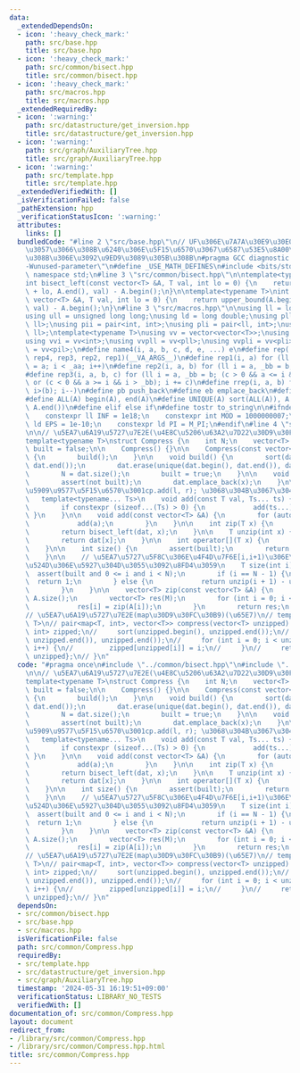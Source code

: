 ```yaml
---
data:
  _extendedDependsOn:
  - icon: ':heavy_check_mark:'
    path: src/base.hpp
    title: src/base.hpp
  - icon: ':heavy_check_mark:'
    path: src/common/bisect.hpp
    title: src/common/bisect.hpp
  - icon: ':heavy_check_mark:'
    path: src/macros.hpp
    title: src/macros.hpp
  _extendedRequiredBy:
  - icon: ':warning:'
    path: src/datastructure/get_inversion.hpp
    title: src/datastructure/get_inversion.hpp
  - icon: ':warning:'
    path: src/graph/AuxiliaryTree.hpp
    title: src/graph/AuxiliaryTree.hpp
  - icon: ':warning:'
    path: src/template.hpp
    title: src/template.hpp
  _extendedVerifiedWith: []
  _isVerificationFailed: false
  _pathExtension: hpp
  _verificationStatusIcon: ':warning:'
  attributes:
    links: []
  bundledCode: "#line 2 \"src/base.hpp\"\n// UF\u306E\u7A7A\u30E9\u30E0\u30C0\u6E21\
    \u3057\u3066\u308B\u6240\u306E\u5F15\u6570\u3067\u6587\u53E5\u8A00\u308F\u308C\
    \u308B\u306E\u3092\u9ED9\u3089\u305B\u308B\n#pragma GCC diagnostic ignored \"\
    -Wunused-parameter\"\n#define _USE_MATH_DEFINES\n#include <bits/stdc++.h>\nusing\
    \ namespace std;\n#line 3 \"src/common/bisect.hpp\"\n\ntemplate<typename T>\n\
    int bisect_left(const vector<T> &A, T val, int lo = 0) {\n    return lower_bound(A.begin()\
    \ + lo, A.end(), val) - A.begin();\n}\n\ntemplate<typename T>\nint bisect_right(const\
    \ vector<T> &A, T val, int lo = 0) {\n    return upper_bound(A.begin() + lo, A.end(),\
    \ val) - A.begin();\n}\n#line 3 \"src/macros.hpp\"\n\nusing ll = long long;\n\
    using ull = unsigned long long;\nusing ld = long double;\nusing pll = pair<ll,\
    \ ll>;\nusing pii = pair<int, int>;\nusing pli = pair<ll, int>;\nusing pil = pair<int,\
    \ ll>;\ntemplate<typename T>\nusing vv = vector<vector<T>>;\nusing vvl = vv<ll>;\n\
    using vvi = vv<int>;\nusing vvpll = vv<pll>;\nusing vvpli = vv<pli>;\nusing vvpil\
    \ = vv<pil>;\n#define name4(i, a, b, c, d, e, ...) e\n#define rep(...) name4(__VA_ARGS__,\
    \ rep4, rep3, rep2, rep1)(__VA_ARGS__)\n#define rep1(i, a) for (ll i = 0, _aa\
    \ = a; i < _aa; i++)\n#define rep2(i, a, b) for (ll i = a, _bb = b; i < _bb; i++)\n\
    #define rep3(i, a, b, c) for (ll i = a, _bb = b; (c > 0 && a <= i && i < _bb)\
    \ or (c < 0 && a >= i && i > _bb); i += c)\n#define rrep(i, a, b) for (ll i=(a);\
    \ i>(b); i--)\n#define pb push_back\n#define eb emplace_back\n#define mkp make_pair\n\
    #define ALL(A) begin(A), end(A)\n#define UNIQUE(A) sort(ALL(A)), A.erase(unique(ALL(A)),\
    \ A.end())\n#define elif else if\n#define tostr to_string\n\n#ifndef CONSTANTS\n\
    \    constexpr ll INF = 1e18;\n    constexpr int MOD = 1000000007;\n    constexpr\
    \ ld EPS = 1e-10;\n    constexpr ld PI = M_PI;\n#endif\n#line 4 \"src/common/Compress.hpp\"\
    \n\n// \u5EA7\u6A19\u5727\u7E2E(\u4E8C\u5206\u63A2\u7D22\u30D9\u30FC\u30B9)\n\
    template<typename T>\nstruct Compress {\n    int N;\n    vector<T> dat;\n    bool\
    \ built = false;\n\n    Compress() {}\n\n    Compress(const vector<T> &A) : dat(A)\
    \ {\n        build();\n    }\n\n    void build() {\n        sort(dat.begin(),\
    \ dat.end());\n        dat.erase(unique(dat.begin(), dat.end()), dat.end());\n\
    \        N = dat.size();\n        built = true;\n    }\n\n    void add(T x) {\n\
    \        assert(not built);\n        dat.emplace_back(x);\n    }\n\n    // \u53EF\
    \u5909\u9577\u5F15\u6570\u3001cp.add(l, r); \u3068\u304B\u3067\u304D\u308B\n \
    \   template<typename... Ts>\n    void add(const T val, Ts... ts) {\n        dat.emplace_back(val);\n\
    \        if constexpr (sizeof...(Ts) > 0) {\n            add(ts...);\n       \
    \ }\n    }\n\n    void add(const vector<T> &A) {\n        for (auto a : A) {\n\
    \            add(a);\n        }\n    }\n\n    int zip(T x) {\n        assert(built);\n\
    \        return bisect_left(dat, x);\n    }\n\n    T unzip(int x) {\n        assert(built);\n\
    \        return dat[x];\n    }\n\n    int operator[](T x) {\n        return zip(x);\n\
    \    }\n\n    int size() {\n        assert(built);\n        return dat.size();\n\
    \    }\n\n    // \u5EA7\u5727\u5F8C\u306E\u4F4D\u7F6E[i,i+1)\u306E\u5EA7\u5727\
    \u524D\u306E\u5927\u304D\u3055\u3092\u8FD4\u3059\n    T size(int i) {\n      \
    \  assert(built and 0 <= i and i < N);\n        if (i == N - 1) {\n          \
    \  return 1;\n        } else {\n            return unzip(i + 1) - unzip(i);\n\
    \        }\n    }\n\n    vector<T> zip(const vector<T> &A) {\n        int M =\
    \ A.size();\n        vector<T> res(M);\n        for (int i = 0; i < M; i++) {\n\
    \            res[i] = zip(A[i]);\n        }\n        return res;\n    }\n};\n\n\
    // \u5EA7\u6A19\u5727\u7E2E(map\u30D9\u30FC\u30B9)(\u65E7)\n// template<typename\
    \ T>\n// pair<map<T, int>, vector<T>> compress(vector<T> unzipped) {\n//     map<T,\
    \ int> zipped;\n//     sort(unzipped.begin(), unzipped.end());\n//     unzipped.erase(unique(unzipped.begin(),\
    \ unzipped.end()), unzipped.end());\n//     for (int i = 0; i < unzipped.size();\
    \ i++) {\n//         zipped[unzipped[i]] = i;\n//     }\n//     return {zipped,\
    \ unzipped};\n// }\n"
  code: "#pragma once\n#include \"../common/bisect.hpp\"\n#include \"../macros.hpp\"\
    \n\n// \u5EA7\u6A19\u5727\u7E2E(\u4E8C\u5206\u63A2\u7D22\u30D9\u30FC\u30B9)\n\
    template<typename T>\nstruct Compress {\n    int N;\n    vector<T> dat;\n    bool\
    \ built = false;\n\n    Compress() {}\n\n    Compress(const vector<T> &A) : dat(A)\
    \ {\n        build();\n    }\n\n    void build() {\n        sort(dat.begin(),\
    \ dat.end());\n        dat.erase(unique(dat.begin(), dat.end()), dat.end());\n\
    \        N = dat.size();\n        built = true;\n    }\n\n    void add(T x) {\n\
    \        assert(not built);\n        dat.emplace_back(x);\n    }\n\n    // \u53EF\
    \u5909\u9577\u5F15\u6570\u3001cp.add(l, r); \u3068\u304B\u3067\u304D\u308B\n \
    \   template<typename... Ts>\n    void add(const T val, Ts... ts) {\n        dat.emplace_back(val);\n\
    \        if constexpr (sizeof...(Ts) > 0) {\n            add(ts...);\n       \
    \ }\n    }\n\n    void add(const vector<T> &A) {\n        for (auto a : A) {\n\
    \            add(a);\n        }\n    }\n\n    int zip(T x) {\n        assert(built);\n\
    \        return bisect_left(dat, x);\n    }\n\n    T unzip(int x) {\n        assert(built);\n\
    \        return dat[x];\n    }\n\n    int operator[](T x) {\n        return zip(x);\n\
    \    }\n\n    int size() {\n        assert(built);\n        return dat.size();\n\
    \    }\n\n    // \u5EA7\u5727\u5F8C\u306E\u4F4D\u7F6E[i,i+1)\u306E\u5EA7\u5727\
    \u524D\u306E\u5927\u304D\u3055\u3092\u8FD4\u3059\n    T size(int i) {\n      \
    \  assert(built and 0 <= i and i < N);\n        if (i == N - 1) {\n          \
    \  return 1;\n        } else {\n            return unzip(i + 1) - unzip(i);\n\
    \        }\n    }\n\n    vector<T> zip(const vector<T> &A) {\n        int M =\
    \ A.size();\n        vector<T> res(M);\n        for (int i = 0; i < M; i++) {\n\
    \            res[i] = zip(A[i]);\n        }\n        return res;\n    }\n};\n\n\
    // \u5EA7\u6A19\u5727\u7E2E(map\u30D9\u30FC\u30B9)(\u65E7)\n// template<typename\
    \ T>\n// pair<map<T, int>, vector<T>> compress(vector<T> unzipped) {\n//     map<T,\
    \ int> zipped;\n//     sort(unzipped.begin(), unzipped.end());\n//     unzipped.erase(unique(unzipped.begin(),\
    \ unzipped.end()), unzipped.end());\n//     for (int i = 0; i < unzipped.size();\
    \ i++) {\n//         zipped[unzipped[i]] = i;\n//     }\n//     return {zipped,\
    \ unzipped};\n// }\n"
  dependsOn:
  - src/common/bisect.hpp
  - src/base.hpp
  - src/macros.hpp
  isVerificationFile: false
  path: src/common/Compress.hpp
  requiredBy:
  - src/template.hpp
  - src/datastructure/get_inversion.hpp
  - src/graph/AuxiliaryTree.hpp
  timestamp: '2024-05-31 16:19:51+09:00'
  verificationStatus: LIBRARY_NO_TESTS
  verifiedWith: []
documentation_of: src/common/Compress.hpp
layout: document
redirect_from:
- /library/src/common/Compress.hpp
- /library/src/common/Compress.hpp.html
title: src/common/Compress.hpp
---
```

